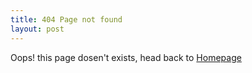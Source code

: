 ```yaml
---
title: 404 Page not found
layout: post
---
```


Oops! this page dosen't exists, head back to [Homepage](/)
